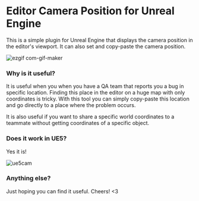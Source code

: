 # Editor Camera Position for Unreal Engine

This is a simple plugin for Unreal Engine that displays the camera position in the editor's viewport. It can also set and copy-paste the camera position.

![ezgif com-gif-maker](https://user-images.githubusercontent.com/7863125/216810877-b243d023-0bd4-4ffb-a295-0b71b0830132.gif)

### Why is it useful?

It is useful when you when you have a QA team that reports you a bug in specific location. Finding this place in the editor on a huge map with only coordinates is tricky. With this tool you can simply copy-paste this location and go directly to a place where the problem occurs. 

It is also useful if you want to share a specific world coordinates to a teammate without getting coordinates of a specific object.

### Does it work in UE5?

Yes it is!

![ue5cam](https://user-images.githubusercontent.com/7863125/216811335-516ccac8-5e84-425b-afb1-555ae9ba6cae.png)

### Anything else?

Just hoping you can find it useful. Cheers! <3
